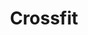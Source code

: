 ---
id: 4
image: '04.jpg'
name: "Wind Life Studio"
title: "Crossfit"
category: "Fitness,plates,tenis"
price: "80"
capasity: "90"
square_meters: "180"
content: ""
categories: "Fitness,plates,tenis"
location: "İstanbul, Beşiktaş"
star: 5
---